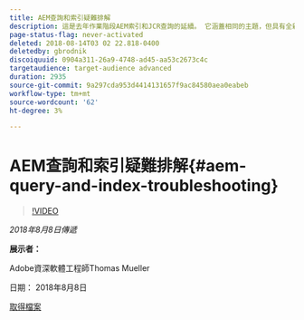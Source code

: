 ```yaml
---
title: AEM查詢和索引疑難排解
description: 這是去年作業階段AEM索引和JCR查詢的延續。 它涵蓋相同的主題，但具有全新的內容，並且與舊簡報幾乎沒有重疊。 此外也包含AEM 6.4的新功能。
page-status-flag: never-activated
deleted: 2018-08-14T03 02 22.818-0400
deletedby: gbrodnik
discoiquuid: 0904a311-26a9-4748-ad45-aa53c2673c4c
targetaudience: target-audience advanced
duration: 2935
source-git-commit: 9a297cda953d4414131657f9ac84580aea0eabeb
workflow-type: tm+mt
source-wordcount: '62'
ht-degree: 3%

---
```



# AEM查詢和索引疑難排解{#aem-query-and-index-troubleshooting}

>[!VIDEO](https://video.tv.adobe.com/v/23270/?quality=9)

*2018年8月8日傳遞*

**展示者：**

Adobe資深軟體工程師Thomas Mueller

日期： 2018年8月8日

[取得檔案](assets/20180808-gems-adobe+cloud+platform-experience+system+of+record-1.pdf)

<!--
[Get back to the Overview](https://helpx.adobe.com/experience-manager/kt/eseminars/gems/aem-index.html)
-->
